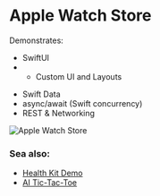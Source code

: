 Apple Watch Store
=================

Demonstrates:
* SwiftUI
* * Custom UI and Layouts
- Swift Data
- async/await (Swift concurrency)
- REST & Networking

![Apple Watch Store](images/apple-watch-store-003.gif)

### Sea also:
* [Health Kit Demo](https://github.com/arthurkahwa/healthkit_showcase)
* [AI Tic-Tac-Toe](https://github.com/arthurkahwa/ai_tictactoe)
